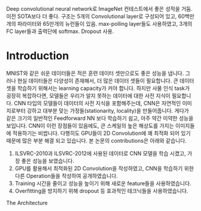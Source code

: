 Deep convolutional neural network로 ImageNet 컨테스트에서 좋은 성적을 거둠. 이전 SOTA보다 더 좋다.
구조는 5개의 Convolutional layer로 구성되어 있고, 60백만개의 파라미터와 65만개의 뉴런들이 있음. max-polling layer들도 사용하였고, 3개의 FC layer들과 출력단에 softmax.
Dropout 사용.

# Introduction
MNIST와 같은 쉬운 데이터들은 적은 훈련 데이터 셋만으로도 좋은 성능을 냅니다.
그러나 현실 데이터들은 다양성이 존재해서, 더 많은 데이터 셋들이 필요합니다.
큰 데이터 셋을 학습하기 위해서는 learning capacity가 커야 합니다. 하지만 사물 인식 task가 굉장히 복잡하다면, 모델들은 우리가 알지 못하는 데이터에 대한 사전 지식이 필요합니다. CNN 타입의 모델들이 데이터의 사전 지식을 포함해주는데, CNN은 자연적인 이미지로부터 강하고 대부분 맞는 가정들(stationarity, locality)을 만들어줍니다. 게다가 같은 크기의 일반적인 Feedforward NN 보다 학습하기 쉽고, 아주 약간 미약한 성능을 보입니다.
CNN이 이런 장점들이 있음에도, 큰 스케일의 높은 해상도를 가지는 이미지들에 적용하기는 비쌉니다. 다행히도 GPU들이 2D Convolution에 꽤 최적화 되어 있기 때문에 많은 부분 해결 되고 있습니다.
본 논문의 contributions은 아래와 같습니다.
1. ILSVRC-2010과 ILSVRC-2012에 사용된 데이터로 CNN 모델을 학습 시켰고, 가장 좋은 성능을 보였습니다.
2. GPU를 활용해서 최적화된 2D Convolution을 작성하였고, CNN을 학습하기 위한 다른 Operation들을 작성하여 공개하였습니다.
3. Training 시간을 줄이고 성능을 높이기 위해 새로운 feature들을 사용하였습니다.
4. Overfitting을 방지하기 위해 dropout 등 효과적인 테크닉들을 사용하였습니다.

The Architecture

<!--stackedit_data:
eyJoaXN0b3J5IjpbLTE0NTk2MTgyNjRdfQ==
-->